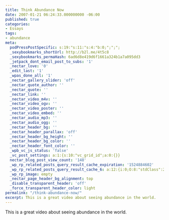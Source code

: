 ```yaml
---
title: Think Abundance Now
date: 2007-01-21 06:24:33.000000000 -06:00
published: true
categories:
- Essays
tags:
- abundance
meta:
  podPressPostSpecific: s:19:"s:11:"s:4:"b:0;";";";
  _sexybookmarks_shortUrl: http://b2l.me/4t5c8
  _sexybookmarks_permaHash: 6ad6d8e419d6f1661a324b1a7a095dd3
  _jetpack_dont_email_post_to_subs: '1'
  _nectar_love: '0'
  _edit_last: '1'
  _wpas_done_all: '1'
  _nectar_gallery_slider: 'off'
  _nectar_quote_author: ''
  _nectar_quote: ''
  _nectar_link: ''
  _nectar_video_m4v: ''
  _nectar_video_ogv: ''
  _nectar_video_poster: ''
  _nectar_video_embed: ''
  _nectar_audio_mp3: ''
  _nectar_audio_ogg: ''
  _nectar_header_bg: ''
  _nectar_header_parallax: 'off'
  _nectar_header_bg_height: ''
  _nectar_header_bg_color: ''
  _nectar_header_font_color: ''
  _wpb_vc_js_status: 'false'
  _vc_post_settings: a:1:{s:10:"vc_grid_id";a:0:{}}
  nectar_blog_post_view_count: '148'
  _wp_rp_related_posts_query_result_cache_expiration: '1524884602'
  _wp_rp_related_posts_query_result_cache_6: a:12:{i:0;O:8:"stdClass":2:{s:7:"post_id";s:3:"134";s:5:"score";s:17:"64.45810399474482";}i:1;O:8:"stdClass":2:{s:7:"post_id";s:3:"265";s:5:"score";s:17:"49.70058848975398";}i:2;O:8:"stdClass":2:{s:7:"post_id";s:3:"206";s:5:"score";s:17:"49.70058848975398";}i:3;O:8:"stdClass":2:{s:7:"post_id";s:3:"256";s:5:"score";s:17:"48.32823146737816";}i:4;O:8:"stdClass":2:{s:7:"post_id";s:3:"257";s:5:"score";s:17:"43.76458526447994";}i:5;O:8:"stdClass":2:{s:7:"post_id";s:3:"253";s:5:"score";s:17:"43.76458526447994";}i:6;O:8:"stdClass":2:{s:7:"post_id";s:3:"252";s:5:"score";s:17:"43.76458526447994";}i:7;O:8:"stdClass":2:{s:7:"post_id";s:3:"244";s:5:"score";s:17:"43.76458526447994";}i:8;O:8:"stdClass":2:{s:7:"post_id";s:2:"92";s:5:"score";s:16:"28.5441024014886";}i:9;O:8:"stdClass":2:{s:7:"post_id";s:4:"8368";s:5:"score";s:17:"20.70752434122287";}i:10;O:8:"stdClass":2:{s:7:"post_id";s:4:"6678";s:5:"score";s:17:"20.70752434122287";}i:11;O:8:"stdClass":2:{s:7:"post_id";s:3:"872";s:5:"score";s:17:"20.70752434122287";}}
  _wp_rp_image: empty
  _nectar_page_header_bg_alignment: top
  _disable_transparent_header: 'off'
  _force_transparent_header_color: light
permalink: "/think-abundance-now/"
excerpt: This is a great video about seeing abundance in the world.
---
```

<p>This is a great video about seeing abundance in the world.<br />
<object width="425" height="350"><param name="movie" value="http://www.youtube.com/v/0QPuauSxKGI" /><param name="wmode" value="transparent" /><embed src="http://www.youtube.com/v/0QPuauSxKGI" type="application/x-shockwave-flash" wmode="transparent" width="425" height="350" /></object></p>
